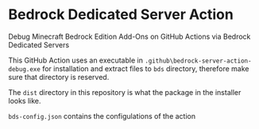 # Bedrock Dedicated Server Action

Debug Minecraft Bedrock Edition Add-Ons on GitHub Actions via Bedrock Dedicated Servers

This GitHub Action uses an executable in `.github\bedrock-server-action-debug.exe` for installation and extract files to `bds` directory, therefore make sure that directory is reserved.

The `dist` directory in this repository is what the package in the installer looks like.

`bds-config.json` contains the configulations of the action